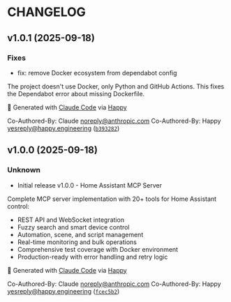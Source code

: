 # CHANGELOG


## v1.0.1 (2025-09-18)

### Fixes

* fix: remove Docker ecosystem from dependabot config

The project doesn't use Docker, only Python and GitHub Actions.
This fixes the Dependabot error about missing Dockerfile.

🤖 Generated with [Claude Code](https://claude.ai/code)
via [Happy](https://happy.engineering)

Co-Authored-By: Claude <noreply@anthropic.com>
Co-Authored-By: Happy <yesreply@happy.engineering> ([`b393282`](https://github.com/homeassistant-ai/ha-mcp/commit/b393282f7e5774ea706f364b27ff522e4af800a8))


## v1.0.0 (2025-09-18)

### Unknown

* Initial release v1.0.0 - Home Assistant MCP Server

Complete MCP server implementation with 20+ tools for Home Assistant control:
- REST API and WebSocket integration
- Fuzzy search and smart device control
- Automation, scene, and script management
- Real-time monitoring and bulk operations
- Comprehensive test coverage with Docker environment
- Production-ready with error handling and retry logic

🤖 Generated with [Claude Code](https://claude.ai/code)
via [Happy](https://happy.engineering)

Co-Authored-By: Claude <noreply@anthropic.com>
Co-Authored-By: Happy <yesreply@happy.engineering> ([`fcec5b2`](https://github.com/homeassistant-ai/ha-mcp/commit/fcec5b28c3bfe8eff904d5073484b82ebea86987))
